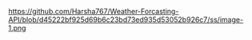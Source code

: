 https://github.com/Harsha767/Weather-Forcasting-API/blob/d45222bf925d69b6c23bd73ed935d53052b926c7/ss/image-1.png
